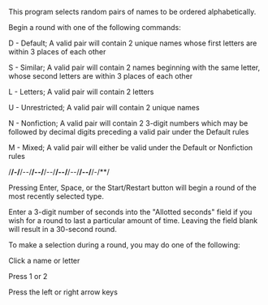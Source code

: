 This program selects random pairs of names to be ordered alphabetically.

Begin a round with one of the following commands:

D - Default; A valid pair will contain 2 unique names whose first letters are within 3 places of each other

S - Similar; A valid pair will contain 2 names beginning with the same letter, whose second letters are within 3 places of each other

L - Letters; A valid pair will contain 2 letters

U - Unrestricted; A valid pair will contain 2 unique names

N - Nonfiction; A valid pair will contain 2 3-digit numbers which may be followed by decimal digits preceding a valid pair under the Default rules

M - Mixed; A valid pair will either be valid under the Default or Nonfiction rules

/**/-/**/--/**/--/**/--/**/--/**/--/**/--/**/-/**/

Pressing Enter, Space, or the Start/Restart button will begin a round of the most recently selected type.

Enter a 3-digit number of seconds into the "Allotted seconds" field if you wish for a round to last a particular amount of time. Leaving the field blank will result in a 30-second round.

To make a selection during a round, you may do one of the following:

Click a name or letter

Press 1 or 2

Press the left or right arrow keys
